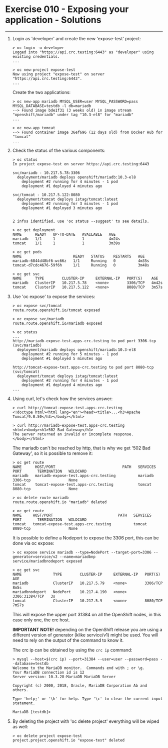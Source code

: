 # Exercise 010 - Exposing your application - Solutions

---

1. Login as 'developer' and create the new 'expose-test' project:

   ```console
   > oc login -u developer
   Logged into "https://api.crc.testing:6443" as "developer" using existing credentials.
   ...

   > oc new-project expose-test
   Now using project "expose-test" on server "https://api.crc.testing:6443".
   ...
   ```

   Create the two applications:

   ```console
   > oc new-app mariadb MYSQL_USER=user MYSQL_PASSWORD=pass MYSQL_DATABASE=testdb -l db=mariadb
   --> Found image bde1f31 (3 weeks old) in image stream "openshift/mariadb" under tag "10.3-el8" for "mariadb"
   ...

   > oc new-app tomcat
   --> Found container image 36ef696 (12 days old) from Docker Hub for "tomcat"
   ...
   ```

2. Check the status of the various components:

   ```console
   > oc status
   In project expose-test on server https://api.crc.testing:6443

   svc/mariadb - 10.217.5.78:3306
     deployment/mariadb deploys openshift/mariadb:10.3-el8
       deployment #2 running for 4 minutes - 1 pod
       deployment #1 deployed 4 minutes ago

   svc/tomcat - 10.217.5.122:8080
     deployment/tomcat deploys istag/tomcat:latest
       deployment #2 running for 3 minutes - 1 pod
       deployment #1 deployed 3 minutes ago


   2 infos identified, use 'oc status --suggest' to see details.

   > oc get deployment
   NAME      READY   UP-TO-DATE   AVAILABLE   AGE
   mariadb   1/1     1            1           4m24s
   tomcat    1/1     1            1           3m39s

   > oc get pods
   NAME                       READY   STATUS    RESTARTS   AGE
   mariadb-6844d48bf6-wc66z   1/1     Running   0          4m35s
   tomcat-d7cdc4676-59f6h     1/1     Running   0          3m48s

   > oc get svc
   NAME      TYPE        CLUSTER-IP     EXTERNAL-IP   PORT(S)    AGE
   mariadb   ClusterIP   10.217.5.78    <none>        3306/TCP   4m42s
   tomcat    ClusterIP   10.217.5.122   <none>        8080/TCP   3m57s
   ```

3. Use 'oc expose' to expose the services:

   ```console
   > oc expose svc/tomcat
   route.route.openshift.io/tomcat exposed

   > oc expose svc/mariadb
   route.route.openshift.io/mariadb exposed

   > oc status
   ...
   http://mariadb-expose-test.apps-crc.testing to pod port 3306-tcp (svc/mariadb)
     deployment/mariadb deploys openshift/mariadb:10.3-el8
       deployment #2 running for 5 minutes - 1 pod
       deployment #1 deployed 5 minutes ago

   http://tomcat-expose-test.apps-crc.testing to pod port 8080-tcp (svc/tomcat)
     deployment/tomcat deploys istag/tomcat:latest
       deployment #2 running for 4 minutes - 1 pod
       deployment #1 deployed 4 minutes ago
   ...
   ```

4. Using curl, let's check how the services answer:

   ```console
   > curl http://tomcat-expose-test.apps-crc.testing
   <!doctype html><html lang="en"><head><title>...<h3>Apache Tomcat/9.0.50</h3></body></html>

   > curl http://mariadb-expose-test.apps-crc.testing
   <html><body><h1>502 Bad Gateway</h1>
   The server returned an invalid or incomplete response.
   </body></html>
   ```

   The mariadb can't be reached by http, that is why we get '502 Bad Gateway', so
   it is possible to remove it:

   ```console
   > oc get route
   NAME      HOST/PORT                              PATH   SERVICES   PORT       TERMINATION   WILDCARD
   mariadb   mariadb-expose-test.apps-crc.testing          mariadb    3306-tcp                 None
   tomcat    tomcat-expose-test.apps-crc.testing           tomcat     8080-tcp                 None

   > oc delete route mariadb
   route.route.openshift.io "mariadb" deleted

   > oc get route
   NAME     HOST/PORT                             PATH   SERVICES   PORT       TERMINATION   WILDCARD
   tomcat   tomcat-expose-test.apps-crc.testing          tomcat     8080-tcp                 None
   ```

   It is possible to define a Nodeport to expose the 3306 port, this can be
   done via oc expose:

   ```console
   > oc expose service mariadb --type=NodePort --target-port=3306 --generator=service/v2 --name=mariadbnp
   service/mariadbnodeport exposed

   > oc get svc
   NAME              TYPE        CLUSTER-IP     EXTERNAL-IP   PORT(S)          AGE
   mariadb           ClusterIP   10.217.5.79    <none>        3306/TCP         8m5s
   mariadbnodeport   NodePort    10.217.4.190   <none>        3306:31384/TCP   3s
   tomcat            ClusterIP   10.217.5.9     <none>        8080/TCP         7m57s
   ```

   This will expose the upper port 31384 on all the OpenShift nodes, in this
   case only one, the crc host.

   **IMPORTANT NOTE!** depending on the OpenShift release you are using a
   different version of generator (klike service/v1) might be used. You will
   need to rely on the output of the command to know it.

   The crc ip can be obtained by using the ```crc ip``` command:

   ```console
   > mysql --host=$(crc ip) --port=31384 --user=user --password=pass --database=testdb
   Welcome to the MariaDB monitor.  Commands end with ; or \g.
   Your MariaDB connection id is 12
   Server version: 10.3.28-MariaDB MariaDB Server

   Copyright (c) 2000, 2018, Oracle, MariaDB Corporation Ab and others.

   Type 'help;' or '\h' for help. Type '\c' to clear the current input statement.

   MariaDB [testdb]>
   ```

5. By deleting the project with 'oc delete project' everything will be wiped
   as well:

   ```console
   > oc delete project expose-test
   project.project.openshift.io "expose-test" deleted
   ```
